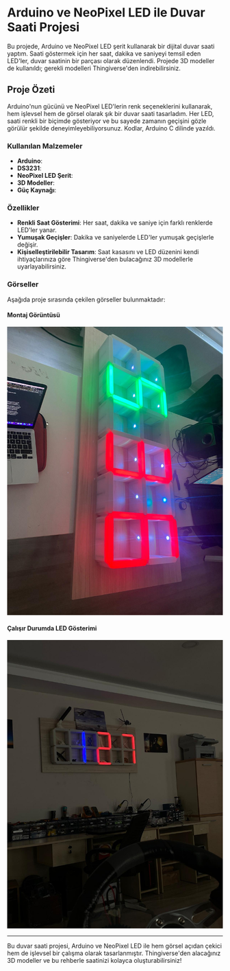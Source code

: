 # Arduino ve NeoPixel LED ile Duvar Saati Projesi

Bu projede, Arduino ve NeoPixel LED şerit kullanarak bir dijital duvar saati yaptım. Saati göstermek için her saat, dakika ve saniyeyi temsil eden LED'ler, duvar saatinin bir parçası olarak düzenlendi. Projede 3D modeller de kullanıldı; gerekli modelleri Thingiverse'den indirebilirsiniz.

## Proje Özeti

Arduino'nun gücünü ve NeoPixel LED'lerin renk seçeneklerini kullanarak, hem işlevsel hem de görsel olarak şık bir duvar saati tasarladım. Her LED, saati renkli bir biçimde gösteriyor ve bu sayede zamanın geçişini gözle görülür şekilde deneyimleyebiliyorsunuz. Kodlar, Arduino C dilinde yazıldı.

### Kullanılan Malzemeler

- **Arduino**:
- **DS3231**:
- **NeoPixel LED Şerit**: 
- **3D Modeller**:
- **Güç Kaynağı**:

### Özellikler

- **Renkli Saat Gösterimi**: Her saat, dakika ve saniye için farklı renklerde LED'ler yanar.
- **Yumuşak Geçişler**: Dakika ve saniyelerde LED'ler yumuşak geçişlerle değişir.
- **Kişiselleştirilebilir Tasarım**: Saat kasasını ve LED düzenini kendi ihtiyaçlarınıza göre Thingiverse'den bulacağınız 3D modellerle uyarlayabilirsiniz.
### Görseller

Aşağıda proje sırasında çekilen görseller bulunmaktadır:

#### Montaj Görüntüsü
![Clock Image 2](https://github.com/bilalorhanlr/Wall_Clock/blob/main/clock1.jpeg)

#### Çalışır Durumda LED Gösterimi
![Clock Image 2](https://github.com/bilalorhanlr/Wall_Clock/blob/main/clock4.jpeg)

---

Bu duvar saati projesi, Arduino ve NeoPixel LED ile hem görsel açıdan çekici hem de işlevsel bir çalışma olarak tasarlanmıştır. Thingiverse'den alacağınız 3D modeller ve bu rehberle saatinizi kolayca oluşturabilirsiniz!
